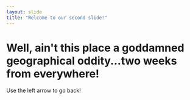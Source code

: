 ```yaml
---
layout: slide
title: "Welcome to our second slide!"
---
```

<h1>Well, ain't this place a goddamned geographical oddity...two weeks from everywhere!</h1>
Use the left arrow to go back!
